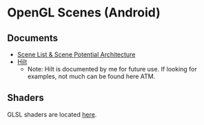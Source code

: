 # OpenGL Scenes (Android)

## Documents
- [Scene List & Scene Potential Architecture](SceneListAndScenePotentialArchitecture.md)
- [Hilt](app/src/main/java/com/inasweaterpoorlyknit/learnopengl_androidport/di/Hilt.md)
  - Note: Hilt is documented by me for future use. If looking for examples, not much can be found here ATM.

## Shaders
GLSL shaders are located [here](app/src/main/res/raw).